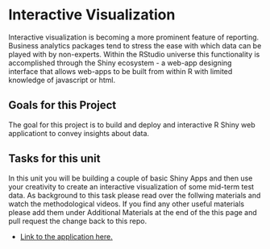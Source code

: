 # Interactive Visualization

Interactive visualization is becoming a more prominent feature of reporting. Business analytics packages tend to stress the ease with which data can be played with by non-experts. Within the RStudio universe this functionality is accomplished through the Shiny ecosystem - a web-app designing interface that allows web-apps to be built from within R with limited knowledge of javascript or html.

## Goals for this Project 

The goal for this project is to build and deploy and interactive R Shiny web applicationt to convey insights about data. 

## Tasks for this unit

In this unit you will be building a couple of basic Shiny Apps and then use your creativity to create an interactive visualization of some mid-term test data. As background to this task please read over the follwing materials and watch the methodological videos. If you find any other useful materials please add them under Additional Materials at the end of the this page and pull request the change back to this repo.



* [Link to the application here.](https://gianzlupko.shinyapps.io/visualizing_midterm_results/?_ga=2.259140938.1985769423.1614121494-824644858.1613527376)
